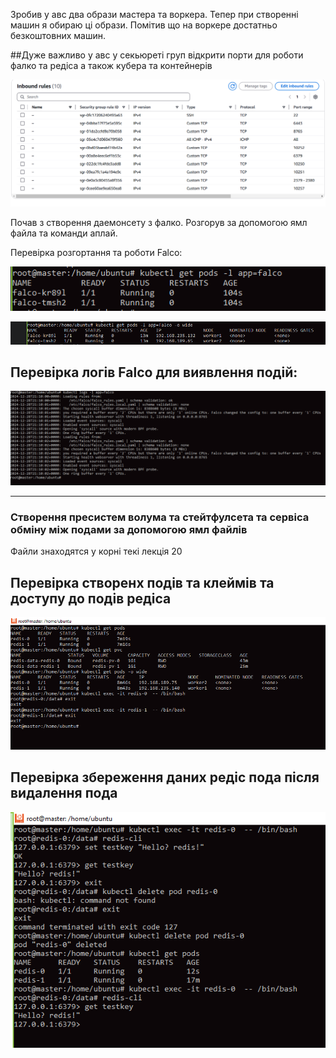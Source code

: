 Зробив у авс два образи мастера та воркера. Тепер при створенні машин я обираю ці образи. 
Помітив що на воркере достатньо безкоштовних машин.

##Дуже важливо у авс у секьюреті груп відкрити порти для роботи фалко та редіса а також кубера та контейнерів

![Результат роботи скрипта]( Screenshots/sgfor_redis_falco.PNG)

Почав з створення даемонсету  з фалко. Розгорув за допомогою ямл файла та команди аплай.

Перевірка розгортання та роботи Falco:

![Результат роботи скрипта]( Screenshots/daemoset-falco.PNG)


![Результат роботи скрипта]( Screenshots/falcoOnPodes.PNG)

## Перевірка логів Falco для виявлення подій:

![Результат роботи скрипта]( Screenshots/falcoLog.PNG)

-------------------------------------------------------------------------

### Створення пресистем волума та стейтфулсета та сервіса обміну між подами за допомогою ямл файлів
Файли знаходятся у корні текі лекція 20


## Перевірка створенх подів та клеймів та доступу до подів редіса

![Результат роботи скрипта]( Screenshots/redis-pods.PNG)

## Перевірка збереження даних редіс пода після видалення пода

![Результат роботи скрипта]( Screenshots/redis-save-data.PNG)





